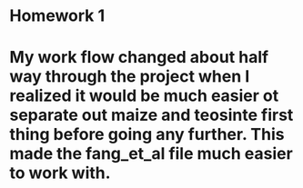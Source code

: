 # Homework 1
# My work flow changed about half way through the project when I realized it would be much easier ot separate out maize and teosinte first thing before going any further. This made the fang_et_al file much easier to work with. 
#
